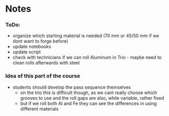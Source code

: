 # Notes 

### ToDo:
- organize which starting material is needed (70 mm or 45/50 mm if we dont want to forge before)
- update notebooks
- update script
- check with technicians if we can roll Aluminum in Trio - maybe need to clean rolls afterwards with steel 


### Idea of this part of the course
- students should develop the pass sequence themselves
  - on the trio this is difficult though, as we cant really choose which grooves to use and the roll gaps are also, while variable, rather fixed
  - but if we roll both Al and Fe they can see the differences in using different materials

